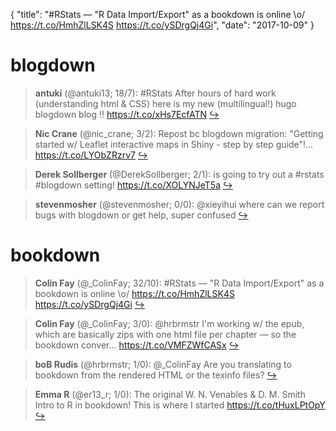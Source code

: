 {
  "title": "#RStats — \"R Data Import/Export\" as a bookdown is online \\o/ https://t.co/HmhZlLSK4S https://t.co/ySDrgQj4Gi",
  "date": "2017-10-09"
}

# blogdown

> **antuki** (@antuki13; 18/7): #RStats After hours of hard work (understanding html &amp; CSS) here is my new (multilingual!) hugo blogdown blog !! https://t.co/xHs7EcfATN  [&#8618;](https://twitter.com/xieyihui/status/917075495186989058)

<!-- -->


> **Nic Crane** (@nic_crane; 3/2): Repost bc blogdown migration: "Getting started w/ Leaflet interactive maps in Shiny - step by step guide"!… https://t.co/LYObZRzrv7  [&#8618;](https://twitter.com/xieyihui/status/916980203053879296)

<!-- -->


> **Derek Sollberger** (@DerekSollberger; 2/1): is going to try out a #rstats #blogdown setting!  https://t.co/XOLYNJeT5a  [&#8618;](https://twitter.com/xieyihui/status/916873841707696134)

<!-- -->


> **stevenmosher** (@stevenmosher; 0/0): @xieyihui where can we report bugs with blogdown or get help, super confused  [&#8618;](https://twitter.com/xieyihui/status/916827633999941632)

<!-- -->


# bookdown

> **Colin Fay** (@_ColinFay; 32/10): #RStats — "R Data Import/Export" as a bookdown is online \o/
https://t.co/HmhZlLSK4S https://t.co/ySDrgQj4Gi  [&#8618;](https://twitter.com/xieyihui/status/917052770464813056)

<!-- -->


> **Colin Fay** (@_ColinFay; 3/0): @hrbrmstr I'm working w/ the epub, which are basically zips with one html file per chapter — so the bookdown conver… https://t.co/VMFZWfCASx  [&#8618;](https://twitter.com/xieyihui/status/917057338774900736)

<!-- -->


> **boB Rudis** (@hrbrmstr; 1/0): @_ColinFay Are you translating to bookdown from the rendered HTML or the texinfo files?  [&#8618;](https://twitter.com/xieyihui/status/917055255371755521)

<!-- -->


> **Emma R** (@er13_r; 1/0): The original W. N. Venables &amp; D. M. Smith Intro to R in bookdown! This is where I started https://t.co/tHuxLPtOpY  [&#8618;](https://twitter.com/xieyihui/status/916893137901117440)

<!-- -->


